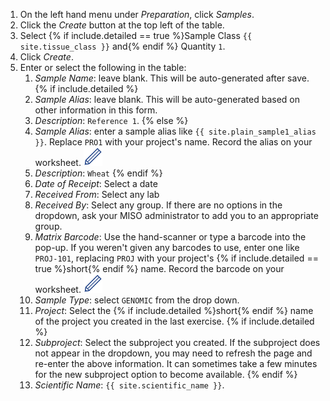 1. On the left hand menu under _Preparation_, click _Samples_.
1. Click the _Create_ button at the top left of the table.
1. Select {% if include.detailed == true %}Sample Class `{{ site.tissue_class }}` and{% endif %} Quantity `1`.
1. Click _Create_.
1. Enter or select the following in the table:
    1. _Sample Name_: leave blank. This will be auto-generated after save.
{% if include.detailed %}
    1. _Sample Alias_: leave blank. This will be auto-generated based on other
       information in this form.
    1. _Description_: `Reference 1`.
{% else %}
    1. _Sample Alias_: enter a sample alias like `{{ site.plain_sample1_alias }}`. Replace `PRO1` with
       your project's name. Record the alias on your worksheet. <img src="pics/blue_pencil.png">
    1. _Description_: `Wheat`
{% endif %}
    1. _Date of Receipt_: Select a date
    1. _Received From_: Select any lab
    1. _Received By_: Select any group. If there are no options in the dropdown,
       ask your MISO administrator to add you to an appropriate group.
    1. _Matrix Barcode_: Use the hand-scanner or type a barcode into the pop-up.
       If you weren't given any barcodes to use, enter one like `PROJ-101`,
       replacing `PROJ` with your project's {% if include.detailed == true %}short{% endif %}
       name. Record the barcode on your worksheet. <img src="pics/blue_pencil.png">
    1. _Sample Type_: select `GENOMIC` from the drop down.
    1. _Project_: Select the {% if include.detailed %}short{% endif %} name of the project you created in the last
       exercise.
{% if include.detailed %}
    1. _Subproject_: Select the subproject you created. If the subproject does not
       appear in the dropdown, you may need to refresh the page and re-enter the above
       information. It can sometimes take a few minutes for the new subproject option
       to become available.
{% endif %}
    1. _Scientific Name_: `{{ site.scientific_name }}`.
